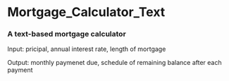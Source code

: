 # Mortgage_Calculator_Text

### A text-based mortgage calculator

Input: pricipal, annual interest rate, length of mortgage

Output: monthly paymenet due, schedule of remaining balance after each payment
